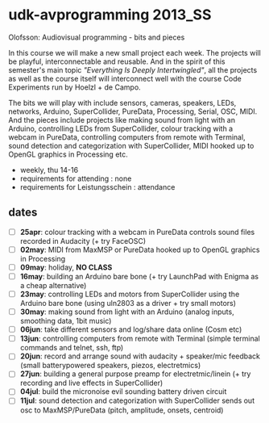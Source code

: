 udk-avprogramming 2013_SS
=========================

Olofsson: Audiovisual programming - bits and pieces

In this course we will make a new small project each week. The projects will be playful, interconnectable and reusable. And in the spirit of this semester's main topic _"Everything Is Deeply Intertwingled"_, all the projects as well as the course itself will interconnect well with the course Code Experiments run by Hoelzl + de Campo.

The bits we will play with include sensors, cameras, speakers, LEDs, networks, Arduino, SuperCollider, PureData, Processing, Serial, OSC, MIDI. And the pieces include projects like making sound from light with an Arduino, controlling LEDs from SuperCollider, colour tracking with a webcam in PureData, controlling computers from remote with Terminal, sound detection and categorization with SuperCollider, MIDI hooked up to OpenGL graphics in Processing etc.

* weekly, thu 14-16
* requirements for attending : none
* requirements for Leistungsschein : attendance

dates
-----
- [ ] **25apr**: colour tracking with a webcam in PureData controls sound files recorded in Audacity (+ try FaceOSC)
- [ ] **02may**: MIDI from MaxMSP or PureData hooked up to OpenGL graphics in Processing
- [ ] **09may**: holiday, **NO CLASS**
- [ ] **16may**: building an Arduino bare bone (+ try LaunchPad with Enigma as a cheap alternative)
- [ ] **23may**: controlling LEDs and motors from SuperCollider using the Arduino bare bone (using uln2803 as a driver + try small motors)
- [ ] **30may**: making sound from light with an Arduino (analog inputs, smoothing data, 1bit music)
- [ ] **06jun**: take different sensors and log/share data online (Cosm etc)
- [ ] **13jun**: controlling computers from remote with Terminal (simple terminal commands and telnet, ssh, ftp)
- [ ] **20jun**: record and arrange sound with audacity + speaker/mic feedback (small batterypowered speakers, piezos, electretmics)
- [ ] **27jun**: building a general purpose preamp for electretmic/linein (+ try recording and live effects in SuperCollider)
- [ ] **04jul**: build the micronoise evil sounding battery driven circuit
- [ ] **11jul**: sound detection and categorization with SuperCollider sends out osc to MaxMSP/PureData (pitch, amplitude, onsets, centroid)
